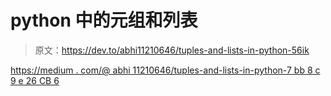# python 中的元组和列表

> 原文：<https://dev.to/abhi11210646/tuples-and-lists-in-python-56ik>

[https://medium . com/@ abhi 11210646/tuples-and-lists-in-python-7 bb 8 c 9 e 26 CB 6](https://medium.com/@abhi11210646/tuples-and-lists-in-python-7bb8c9e26cb6)